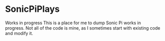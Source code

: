 # SonicPiPlays
Works in progress
This is a place for me to dump Sonic Pi works in progress. Not all of the code is mine, as I sometimes start with existing code and modify it.
